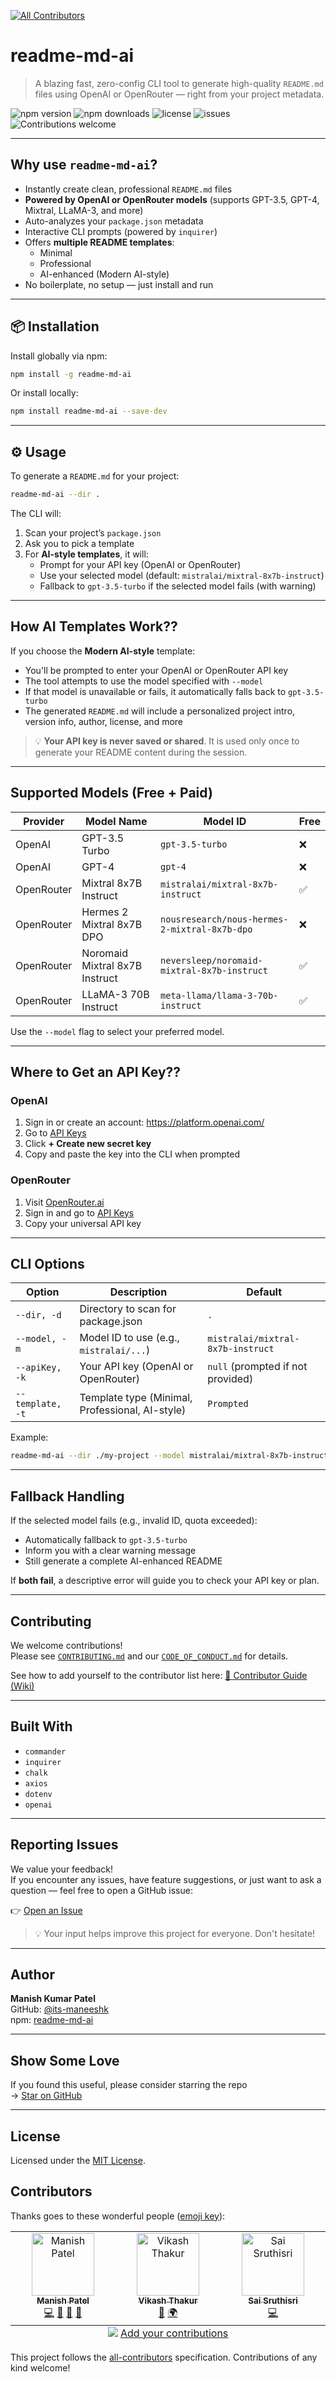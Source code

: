 
<!-- ALL-CONTRIBUTORS-BADGE:START - Do not remove or modify this section -->
[![All Contributors](https://img.shields.io/badge/all_contributors-3-orange.svg?style=flat-square)](#contributors-)
<!-- ALL-CONTRIBUTORS-BADGE:END -->
# readme-md-ai

> A blazing fast, zero-config CLI tool to generate high-quality `README.md` files using OpenAI or OpenRouter — right from your project metadata.

![npm version](https://img.shields.io/npm/v/readme-md-ai)
![npm downloads](https://img.shields.io/npm/dt/readme-md-ai)
![license](https://img.shields.io/npm/l/readme-md-ai)
![issues](https://img.shields.io/github/issues/its-maneeshk/readme-md-ai)
![Contributions welcome](https://img.shields.io/badge/contributions-welcome-brightgreen.svg)

---

## Why use `readme-md-ai`?

- Instantly create clean, professional `README.md` files
- **Powered by OpenAI or OpenRouter models** (supports GPT-3.5, GPT-4, Mixtral, LLaMA-3, and more)
- Auto-analyzes your `package.json` metadata
- Interactive CLI prompts (powered by `inquirer`)
- Offers **multiple README templates**:
  - Minimal
  - Professional
  - AI-enhanced (Modern AI-style)
- No boilerplate, no setup — just install and run

---

## 📦 Installation

Install globally via npm:

```bash
npm install -g readme-md-ai
```

Or install locally:

```bash
npm install readme-md-ai --save-dev
```

---

## ⚙️ Usage

To generate a `README.md` for your project:

```bash
readme-md-ai --dir .
```

The CLI will:

1. Scan your project’s `package.json`
2. Ask you to pick a template
3. For **AI-style templates**, it will:
   - Prompt for your API key (OpenAI or OpenRouter)
   - Use your selected model (default: `mistralai/mixtral-8x7b-instruct`)
   - Fallback to `gpt-3.5-turbo` if the selected model fails (with warning)

---

## How AI Templates Work??

If you choose the **Modern AI-style** template:

- You'll be prompted to enter your OpenAI or OpenRouter API key
- The tool attempts to use the model specified with `--model`
- If that model is unavailable or fails, it automatically falls back to `gpt-3.5-turbo`
- The generated `README.md` will include a personalized project intro, version info, author, license, and more

> 💡 **Your API key is never saved or shared**. It is used only once to generate your README content during the session.

---

## Supported Models (Free + Paid)

| Provider    | Model Name                        | Model ID                                 | Free |
|-------------|----------------------------------|-------------------------------------------|------|
| OpenAI      | GPT-3.5 Turbo                    | `gpt-3.5-turbo`                           | ❌   |
| OpenAI      | GPT-4                            | `gpt-4`                                   | ❌   |
| OpenRouter  | Mixtral 8x7B Instruct            | `mistralai/mixtral-8x7b-instruct`         | ✅   |
| OpenRouter  | Hermes 2 Mixtral 8x7B DPO        | `nousresearch/nous-hermes-2-mixtral-8x7b-dpo` | ❌ |
| OpenRouter  | Noromaid Mixtral 8x7B Instruct   | `neversleep/noromaid-mixtral-8x7b-instruct` | ✅  |
| OpenRouter  | LLaMA-3 70B Instruct             | `meta-llama/llama-3-70b-instruct`         | ✅   |

Use the `--model` flag to select your preferred model.

---

## Where to Get an API Key??

### OpenAI

1. Sign in or create an account: https://platform.openai.com/
2. Go to [API Keys](https://platform.openai.com/account/api-keys)
3. Click **+ Create new secret key**
4. Copy and paste the key into the CLI when prompted

### OpenRouter

1. Visit [OpenRouter.ai](https://openrouter.ai)
2. Sign in and go to [API Keys](https://openrouter.ai/keys)
3. Copy your universal API key

---

## CLI Options

| Option         | Description                                      | Default                             |
|----------------|--------------------------------------------------|-------------------------------------|
| `--dir, -d`    | Directory to scan for package.json               | `.`                                 |
| `--model, -m`  | Model ID to use (e.g., `mistralai/...`)          | `mistralai/mixtral-8x7b-instruct`   |
| `--apiKey, -k` | Your API key (OpenAI or OpenRouter)              | `null` (prompted if not provided)   |
| `--template, -t` | Template type (Minimal, Professional, AI-style) | `Prompted`                          |

Example:

```bash
readme-md-ai --dir ./my-project --model mistralai/mixtral-8x7b-instruct
```

---

## Fallback Handling

If the selected model fails (e.g., invalid ID, quota exceeded):

- Automatically fallback to `gpt-3.5-turbo`
- Inform you with a clear warning message
- Still generate a complete AI-enhanced README

If **both fail**, a descriptive error will guide you to check your API key or plan.

---

## Contributing

We welcome contributions!  
Please see [`CONTRIBUTING.md`](CONTRIBUTING.md) and our [`CODE_OF_CONDUCT.md`](CODE_OF_CONDUCT.md) for details.

See how to add yourself to the contributor list here: [🧠 Contributor Guide (Wiki)](../../wiki/How-to-Add-Yourself-as-a-Contributor)

---

## Built With

- `commander`
- `inquirer`
- `chalk`
- `axios`
- `dotenv`
- `openai`

---

## Reporting Issues

We value your feedback!  
If you encounter any issues, have feature suggestions, or just want to ask a question — feel free to open a GitHub issue:

👉 [Open an Issue](https://github.com/its-maneeshk/readme-md-ai/issues)

> 💡 Your input helps improve this project for everyone. Don't hesitate!

---

## Author

**Manish Kumar Patel**  
GitHub: [@its-maneeshk](https://github.com/its-maneeshk)  
npm: [readme-md-ai](https://www.npmjs.com/package/readme-md-ai)

---

## Show Some Love

If you found this useful, please consider starring the repo   
-> [Star on GitHub](https://github.com/its-maneeshk/readme-md-ai)

---

## License

Licensed under the [MIT License](LICENSE).

## Contributors 

Thanks goes to these wonderful people ([emoji key](https://allcontributors.org/docs/en/emoji-key)):

<!-- ALL-CONTRIBUTORS-LIST:START - Do not remove or modify this section -->
<!-- prettier-ignore-start -->
<!-- markdownlint-disable -->
<table>
  <tbody>
    <tr>
      <td align="center" valign="top" width="14.28%"><a href="https://www.manishpatel.com.np/"><img src="https://avatars.githubusercontent.com/u/122369058?v=4?s=100" width="100px;" alt="Manish Patel"/><br /><sub><b>Manish Patel</b></sub></a><br /><a href="https://github.com/Manish Patel/readme-md-ai/commits?author=its-maneeshk" title="Code">💻</a> <a href="https://github.com/Manish Patel/readme-md-ai/commits?author=its-maneeshk" title="Documentation">📖</a> <a href="#ideas-its-maneeshk" title="Ideas, Planning, & Feedback">🤔</a> <a href="#maintenance-its-maneeshk" title="Maintenance">🚧</a></td>
      <td align="center" valign="top" width="14.28%"><a href="https://github.com/thakurmrvikas9"><img src="https://avatars.githubusercontent.com/u/179313839?v=4?s=100" width="100px;" alt="Vikash Thakur"/><br /><sub><b>Vikash Thakur</b></sub></a><br /><a href="https://github.com/Manish Patel/readme-md-ai/issues?q=author%3Athakurmrvikas9" title="Bug reports">🐛</a> <a href="#translation-thakurmrvikas9" title="Translation">🌍</a></td>
      <td align="center" valign="top" width="14.28%"><a href="https://github.com/SaiSruthisri"><img src="https://avatars.githubusercontent.com/u/148372065?v=4?s=100" width="100px;" alt="Sai Sruthisri "/><br /><sub><b>Sai Sruthisri </b></sub></a><br /><a href="https://github.com/Manish Patel/readme-md-ai/commits?author=SaiSruthisri" title="Code">💻</a></td>
    </tr>
  </tbody>
  <tfoot>
    <tr>
      <td align="center" size="13px" colspan="7">
        <img src="https://raw.githubusercontent.com/all-contributors/all-contributors-cli/1b8533af435da9854653492b1327a23a4dbd0a10/assets/logo-small.svg">
          <a href="https://all-contributors.js.org/docs/en/bot/usage">Add your contributions</a>
        </img>
      </td>
    </tr>
  </tfoot>
</table>

<!-- markdownlint-restore -->
<!-- prettier-ignore-end -->

<!-- ALL-CONTRIBUTORS-LIST:END -->

This project follows the [all-contributors](https://github.com/all-contributors/all-contributors) specification. Contributions of any kind welcome!
